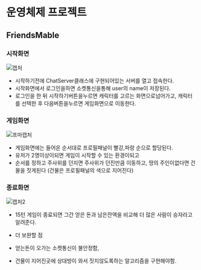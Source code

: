 # 운영체제 프로젝트
## FriendsMable

### 시작화면
![캡처](https://user-images.githubusercontent.com/53805103/63292548-e0c60180-c300-11e9-8c89-44adce00b844.PNG)
* 시작하기전에 ChatServer클래스에 구현되어있는 서버를 열고 접속한다.
* 시작화면에서 로그인을하면 소켓통신을통해 user의 name이 저장된다.
* 로그인을 한 뒤 시작하기버튼을누르면 캐릭터를 고르는 화면으로넘어가고, 캐릭터를 선택한 후 다음버튼을누르면 게임화면으로 이동한다.

### 게임화면 
![프마캡처](https://user-images.githubusercontent.com/53805103/63292179-0d2d4e00-c300-11e9-9ea6-d6a48079e589.PNG)

* 게임화면에는 들어온 순서대로 프로필패널이 빨강,파랑 순으로 할당된다.
* 유저가 2명이상이되면 게임이 시작할 수 있는 환경이되고
* 순서를 정하고 주사위를 던지면 주사위가 던진만큼 이동하고, 땅의 주인이없다면 건물을 짓게된다 (건물은 프로필패널의 색으로 지어진다)

### 종료화면 
![캡처2](https://user-images.githubusercontent.com/53805103/63292501-c429c980-c300-11e9-8fc0-bf809f8ce46f.PNG)

* 15턴 게임이 종료되면 그간 얻은 돈과 남은잔액을 비교해 더 많은 사람이 승자라고 알려준다. 

* 더 보완할 점
 * 얻는돈이 오가는 소켓통신이 불안정함,
 * 건물이 지어진곳에 상대방이 와서 짓지않도록하는 알고리즘을 구현해야함.
